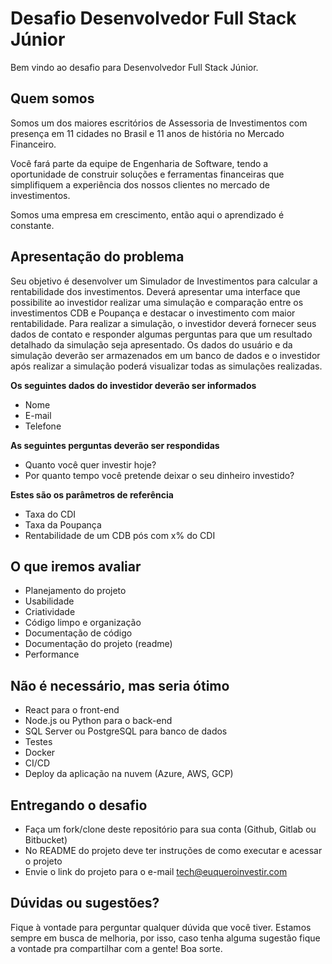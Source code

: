 # Desafio Desenvolvedor Full Stack Júnior

Bem vindo ao desafio para Desenvolvedor Full Stack Júnior.

## Quem somos

Somos um dos maiores escritórios de Assessoria de Investimentos com presença em 11 cidades no Brasil e 11 anos de história no Mercado Financeiro.

Você fará parte da equipe de Engenharia de Software, tendo a oportunidade de construir soluções e ferramentas financeiras que simplifiquem a experiência dos nossos clientes no mercado de investimentos.

Somos uma empresa em crescimento, então aqui o aprendizado é constante.

## Apresentação do problema

Seu objetivo é desenvolver um Simulador de Investimentos para calcular a rentabilidade dos investimentos. Deverá apresentar uma interface que possibilite ao investidor realizar uma simulação e comparação entre os investimentos CDB e Poupança e destacar o investimento com maior rentabilidade. Para realizar a simulação, o investidor deverá fornecer seus dados de contato e responder algumas perguntas para que um resultado detalhado da simulação seja apresentado. Os dados do usuário e da simulação deverão ser armazenados em um banco de dados e o investidor após realizar a simulação poderá visualizar todas as simulações realizadas.

**Os seguintes dados do investidor deverão ser informados**

- Nome
- E-mail
- Telefone

**As seguintes perguntas deverão ser respondidas**

- Quanto você quer investir hoje?
- Por quanto tempo você pretende deixar o seu dinheiro investido?

**Estes são os parâmetros de referência**

- Taxa do CDI
- Taxa da Poupança
- Rentabilidade de um CDB pós com x% do CDI

## O que iremos avaliar

- Planejamento do projeto
- Usabilidade
- Criatividade
- Código limpo e organização
- Documentação de código
- Documentação do projeto (readme)
- Performance

## Não é necessário, mas seria ótimo

- React para o front-end
- Node.js ou Python para o back-end
- SQL Server ou PostgreSQL para banco de dados
- Testes
- Docker
- CI/CD
- Deploy da aplicação na nuvem (Azure, AWS, GCP)

## Entregando o desafio

- Faça um fork/clone deste repositório para sua conta (Github, Gitlab ou Bitbucket)
- No README do projeto deve ter instruções de como executar e acessar o projeto
- Envie o link do projeto para o e-mail tech@euqueroinvestir.com

## Dúvidas ou sugestões?

Fique à vontade para perguntar qualquer dúvida que você tiver. Estamos sempre em busca de melhoria, por isso, caso tenha alguma sugestão fique a vontade pra compartilhar com a gente! Boa sorte.

